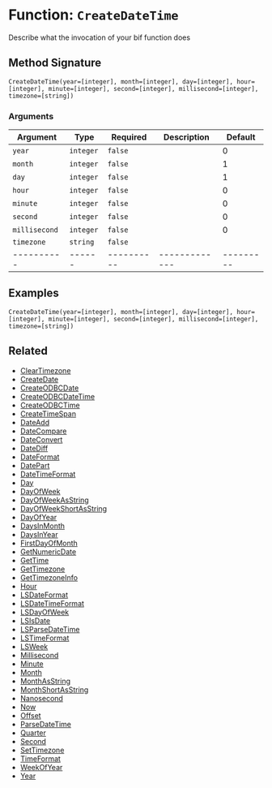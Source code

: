 [comment]: # (Note: This documentation is generated dynamically in the build process.  To modify the contents, change the javadoc on the _invoke method of the BIF class)

# Function: `CreateDateTime`

Describe what the invocation of your bif function does

## Method Signature
```
CreateDateTime(year=[integer], month=[integer], day=[integer], hour=[integer], minute=[integer], second=[integer], millisecond=[integer], timezone=[string])
```
### Arguments

| Argument | Type | Required | Description | Default |
|----------|------|----------|-------------|---------|
| `year` | `integer` | `false` |  | 0|
| `month` | `integer` | `false` |  | 1|
| `day` | `integer` | `false` |  | 1|
| `hour` | `integer` | `false` |  | 0|
| `minute` | `integer` | `false` |  | 0|
| `second` | `integer` | `false` |  | 0|
| `millisecond` | `integer` | `false` |  | 0|
| `timezone` | `string` | `false` |  | |
|----------|------|----------|-------------|---------|



## Examples

```
CreateDateTime(year=[integer], month=[integer], day=[integer], hour=[integer], minute=[integer], second=[integer], millisecond=[integer], timezone=[string])
```

## Related
  * [ClearTimezone](ClearTimezone.md)
  * [CreateDate](CreateDate.md)
  * [CreateODBCDate](CreateODBCDate.md)
  * [CreateODBCDateTime](CreateODBCDateTime.md)
  * [CreateODBCTime](CreateODBCTime.md)
  * [CreateTimeSpan](CreateTimeSpan.md)
  * [DateAdd](DateAdd.md)
  * [DateCompare](DateCompare.md)
  * [DateConvert](DateConvert.md)
  * [DateDiff](DateDiff.md)
  * [DateFormat](DateFormat.md)
  * [DatePart](DatePart.md)
  * [DateTimeFormat](DateTimeFormat.md)
  * [Day](Day.md)
  * [DayOfWeek](DayOfWeek.md)
  * [DayOfWeekAsString](DayOfWeekAsString.md)
  * [DayOfWeekShortAsString](DayOfWeekShortAsString.md)
  * [DayOfYear](DayOfYear.md)
  * [DaysInMonth](DaysInMonth.md)
  * [DaysInYear](DaysInYear.md)
  * [FirstDayOfMonth](FirstDayOfMonth.md)
  * [GetNumericDate](GetNumericDate.md)
  * [GetTime](GetTime.md)
  * [GetTimezone](GetTimezone.md)
  * [GetTimezoneInfo](GetTimezoneInfo.md)
  * [Hour](Hour.md)
  * [LSDateFormat](LSDateFormat.md)
  * [LSDateTimeFormat](LSDateTimeFormat.md)
  * [LSDayOfWeek](LSDayOfWeek.md)
  * [LSIsDate](LSIsDate.md)
  * [LSParseDateTime](LSParseDateTime.md)
  * [LSTimeFormat](LSTimeFormat.md)
  * [LSWeek](LSWeek.md)
  * [Millisecond](Millisecond.md)
  * [Minute](Minute.md)
  * [Month](Month.md)
  * [MonthAsString](MonthAsString.md)
  * [MonthShortAsString](MonthShortAsString.md)
  * [Nanosecond](Nanosecond.md)
  * [Now](Now.md)
  * [Offset](Offset.md)
  * [ParseDateTime](ParseDateTime.md)
  * [Quarter](Quarter.md)
  * [Second](Second.md)
  * [SetTimezone](SetTimezone.md)
  * [TimeFormat](TimeFormat.md)
  * [WeekOfYear](WeekOfYear.md)
  * [Year](Year.md)
